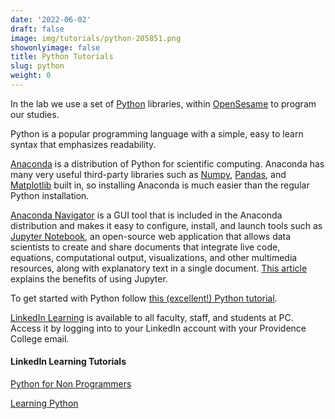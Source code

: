 ```yaml
---
date: '2022-06-02'
draft: false
image: img/tutorials/python-205851.png
showonlyimage: false
title: Python Tutorials
slug: python
weight: 0
---
```


In the lab we use a set of [Python](https://www.python.org/doc/essays/blurb/) libraries, within [OpenSesame](https://osdoc.cogsci.nl) to program our studies.  
 
<!--more-->

Python is a popular programming language with a  simple, easy to learn syntax that emphasizes readability. 

[Anaconda](https://www.anaconda.com/products/distribution) is a distribution of Python for scientific computing. Anaconda has many very useful third-party libraries such as [Numpy](https://numpy.org), [Pandas](https://pandas.pydata.org), and [Matplotlib](https://matplotlib.org) built in, so installing Anaconda is much easier than the regular Python installation. 

[Anaconda Navigator](https://docs.anaconda.com/anaconda/navigator/) is a GUI tool that is included in the Anaconda distribution and makes it easy to configure, install, and launch tools such as [Jupyter Notebook](https://jupyter.org), an open-source web application that allows data scientists to create and share documents that integrate live code, equations, computational output, visualizations, and other multimedia resources, along with explanatory text in a single document.  [This article](https://odsc.medium.com/why-you-should-be-using-jupyter-notebooks-ea2e568c59f2) explains the benefits of using Jupyter.

To get started with Python follow [this (excellent!) Python tutorial](https://learnpythontherightway.com/#read).

[LinkedIn Learning](https://ihelp.providence.edu/services/linkedin-learning/) is available to all faculty, staff, and students at PC. Access it by logging into to your LinkedIn account with your Providence College email. 

#### LinkedIn Learning Tutorials

[Python for Non Programmers](https://www.linkedin.com/learning/python-for-non-programmers)

[Learning Python](https://www.linkedin.com/learning/learning-python-14393370)


